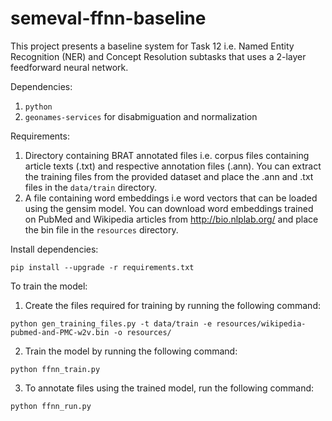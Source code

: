# semeval-ffnn-baseline  
This project presents a baseline system for Task 12 i.e. Named Entity Recognition (NER) and Concept Resolution subtasks that uses a 2-layer feedforward neural network.
  
Dependencies:
1) ```python```
2) ```geonames-services``` for disabmiguation and normalization

Requirements:
1) Directory containing BRAT annotated files i.e. corpus files containing article texts (.txt) and respective annotation files (.ann). You can extract the training files from the provided dataset and place the .ann and .txt files in the ```data/train``` directory.
2) A file containing word embeddings i.e word vectors that can be loaded using the gensim model. You can download word embeddings trained on PubMed and Wikipedia articles from http://bio.nlplab.org/ and place the bin file in the ```resources``` directory.

Install dependencies:
```
pip install --upgrade -r requirements.txt
```

To train the model:
1) Create the files required for training by running the following command:
```
python gen_training_files.py -t data/train -e resources/wikipedia-pubmed-and-PMC-w2v.bin -o resources/
```

2) Train the model by running the following command:
```
python ffnn_train.py
```

3) To annotate files using the trained model, run the following command:
```
python ffnn_run.py
```
